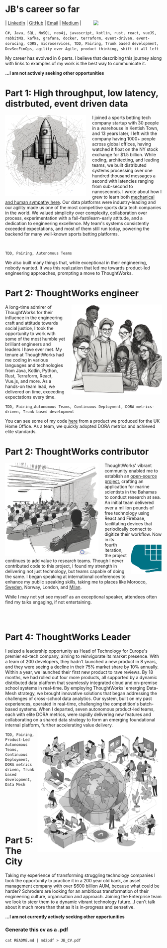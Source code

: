 # JB's career so far
| [LinkedIn](https://www.linkedin.com/in/james-brown-6aa64923/) | [GitHub](https://github.com/JBJamesBrownJB) | [Email](<jameskinnahbrown@gmail.com>) | [Medium](https://medium.com/@jameskinnahbrown) |
<img  width="200" src='images/3djb.png' style='float:right; margin-right:20px'>

`C#, Java, SQL, NoSQL, neo4j, javascript, kotlin, rust, react, vueJS, rabbitMQ, kafka, grafana, docker, terraform, event-driven, event-sorucing, CQRS,
microservices, TDD, Pairing, Trunk based development, DevSecFinOps, agility over Agile, product thinking, shift it all left`

My career has evolved in 6 parts. I believe that describing this journey along with links to examples of my work is the best way to communicate it.

<b>...I am not actively seeking other opportunities</b>

# Part 1: High throughput, low latency, distrbuted, event driven data
<img  width="260" src='images/rocket.png' style='float:left; margin-right:20px'>

I joined a sports betting tech company startup with 30 people in a warehouse in Kentish Town, and 13 years later, I left with the company having 1000+ people across global offices, having watched it float on the NY stock exchange for $1.5 billion. While coding, architecting, and leading teams, we built distributed systems processing over one hundred thousand messages a second with latencies ranging from sub-second to nanoseconds. I wrote about how I grew to learn both [mechanical and human sympathy here](https://medium.com/@jameskinnahbrown/sympathy-an-essential-ingredient-to-our-microservice-strategy-554d22f0c98e). Our data platforms were industry-leading and our agility made us one of the most competitive sports data tech companies in the world. We valued simplicity over complexity, collaboration over process, experimentation with a fail-fast/learn-early attitude, and a dedication to engineering excellence. My team's systems consistently exceeded expectations, and most of them still run today, powering the backend for many well-known sports betting platforms.

<br>

    TDD, Pairing, Autonomous Teams

We also built many things that, while exceptional in their engineering, nobody wanted. It was this realization that led me towards product-led engineering approaches, prompting a move to ThoughtWorks.

# Part 2: ThoughtWorks engineer
<img  width="290" src='images/team.png' style='float:right; margin-left:20px'>

A long-time admirer of ThoughtWorks for their influence in the engineering craft and attitude towards social justice, I took the opportunity to work with some of the most humble yet brilliant engineers and leaders I have ever met. My tenure at ThoughtWorks had me coding in various languages and technologies from Java, Kotlin, Python, Rust, Terraform, React, Vue.js, and more. As a hands-on team lead, we delivered on time, exceeding expectations every time.

    TDD, Pairing,Autonomous Teams, Continuous Deployment, DORA metrics-driven, Trunk based development

You can see some of my code [here](https://github.com/JBJamesBrownJB/system-register) from a product we produced for the UK Home Office. As a team, we quickly adopted DORA metrics and achieved elite standards.

# Part 2: ThoughtWorks contributor
<img  width="300" src='images/conf.png' style='float:left; margin-right:20px'>

ThoughtWorks' vibrant community enabled me to establish an [open-source project](https://github.com/BMMRO-tech/BMMRO), crafting an application for marine scientists in the Bahamas to conduct research at sea. An initial team delivered over a million pounds of free technology using React and Firebase, facilitating devices that periodically connect to digitize their workflow. 
<img  width="100" src='images/bmmro.png' style='float:right; margin-top:20px;margin-left:10px'>
Now in its fourth iteration, the project continues to add value to research teams. Though I never contributed code to this project, I found my strength in delivering not just technology, but teams capable of doing the same. I began speaking at international conferences to enhance my public speaking skills, taking me to places like Morocco, [Sweden](https://youtu.be/kMWQkJ3FAxA?si=tlcfScchmebeeC-e), Norway, London, and [Milan](https://talks.codemotion.com/big-estimates-with-graph-theory?view=true). 

While I may not yet see myself as an exceptional speaker, attendees often find my talks engaging, if not entertaining.

<br><br>

# Part 4: ThoughtWorks Leader
I seized a leadership opportunity as Head of Technology for Europe's premier ed-tech company, aiming to reinvigorate its market presence. With a team of 200 developers, they hadn't launched a new product in 8 years, and they were seeing a decline in their 75% market share by 10% annually. Within a year, we launched their first new product to rave reviews. By 18 months, we had rolled out four more products, all supported by a dynamic distributed data platform that seamlessly integrated cloud and on-premise school systems in real-time. By employing ThoughtWorks' emerging Data-Mesh strategy, we brought innovative solutions that began addressing the challenges of cross-school data analytics. Our system, built on my past experiences, operated in real-time, challenging the competition's batch-based systems. When I departed, seven autonomous product-led teams, each with elite DORA metrics, were rapidly delivering new features and collaborating on a shared data strategy to form an emerging foundational internal platform, further accelerating value delivery.
<img  width="400" src='images/ess.png' style='float:right; margin-bottom:15px'>

    TDD, Pairing, Product-Led Autonomous Teams, Continuous Deployment, DORA metrics driven, Trunk based development, Data Mesh

<br><br>
<br><br>
<br><br>

# Part 5: The City
Taking my experience of transforming struggling technology companies I took the opportunity to practice it in a 200 year old bank, an asset management company with over $600 billion AUM, because what could be harder? Schroders are looking for an ambitious transformation of their engineering culture, organisation and approach. Joining the Enterprise team we look to steer them to a dynamic vibrant technology future...I can't talk about it much more than that as it is in-progress and sensetive.

<b>...I am not currently actively seeking other opportunities</b>

### Generate this cv as a .pdf
    cat README.md | md2pdf > JB_CV.pdf